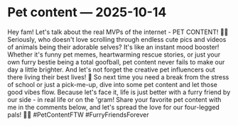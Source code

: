 # Pet content — 2025-10-14

Hey fam! Let's talk about the real MVPs of the internet - PET CONTENT! 🐶🐱 Seriously, who doesn't love scrolling through endless cute pics and videos of animals being their adorable selves? It's like an instant mood booster! Whether it's funny pet memes, heartwarming rescue stories, or just your own furry bestie being a total goofball, pet content never fails to make our day a little brighter. And let's not forget the creative pet influencers out there living their best lives! 🌟 So next time you need a break from the stress of school or just a pick-me-up, dive into some pet content and let those good vibes flow. Because let's face it, life is just better with a furry friend by our side - in real life or on the 'gram! Share your favorite pet content with me in the comments below, and let's spread the love for our four-legged pals! 💖🐾 #PetContentFTW #FurryFriendsForever